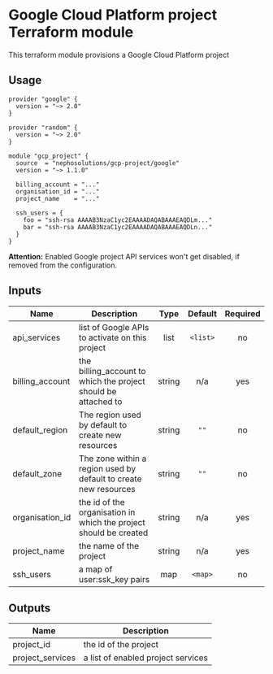 # Google Cloud Platform project Terraform module

This terraform module provisions a Google Cloud Platform project

## Usage

```hcl
provider "google" {
  version = "~> 2.0"
}

provider "random" {
  version = "~> 2.0"
}

module "gcp_project" {
  source  = "nephosolutions/gcp-project/google"
  version = "~> 1.1.0"

  billing_account = "..."
  organisation_id = "..."
  project_name    = "..."

  ssh_users = {
    foo = "ssh-rsa AAAAB3NzaC1yc2EAAAADAQABAAAEAQDLm..."
    bar = "ssh-rsa AAAAB3NzaC1yc2EAAAADAQABAAAEAQDLn..."
  }
}
```

__Attention:__ Enabled Google project API services won't get disabled, if removed from the configuration.

## Inputs

| Name | Description | Type | Default | Required |
|------|-------------|:----:|:-----:|:-----:|
| api\_services | list of Google APIs to activate on this project | list | `<list>` | no |
| billing\_account | the billing_account to which the project should be attached to | string | n/a | yes |
| default\_region | The region used by default to create new resources | string | `""` | no |
| default\_zone | The zone within a region used by default to create new resources | string | `""` | no |
| organisation\_id | the id of the organisation in which the project should be created | string | n/a | yes |
| project\_name | the name of the project | string | n/a | yes |
| ssh\_users | a map of user:ssk_key pairs | map | `<map>` | no |

## Outputs

| Name | Description |
|------|-------------|
| project\_id | the id of the project |
| project\_services | a list of enabled project services |
